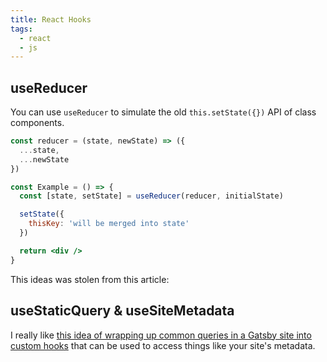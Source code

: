 ```yaml
---
title: React Hooks
tags: 
  - react
  - js
---
```


## useReducer

You can use `useReducer` to simulate the old `this.setState({})` API of class components. 

```jsx
const reducer = (state, newState) => ({
  ...state,
  ...newState
})

const Example = () => {
  const [state, setState] = useReducer(reducer, initialState)

  setState({
    thisKey: 'will be merged into state'
  })

  return <div />
}
```

This ideas was stolen from this article:

<Bookmark url='https://blog.logrocket.com/react-hooks-cheat-sheet-unlock-solutions-to-common-problems-af4caf699e70/' />

## useStaticQuery & useSiteMetadata

I really like [this idea of wrapping up common queries in a Gatsby site into custom hooks](https://blog.scottspence.me/gatsby-custom-react-hook-for-site-metadata) that can be used to access things like your site's metadata. 

